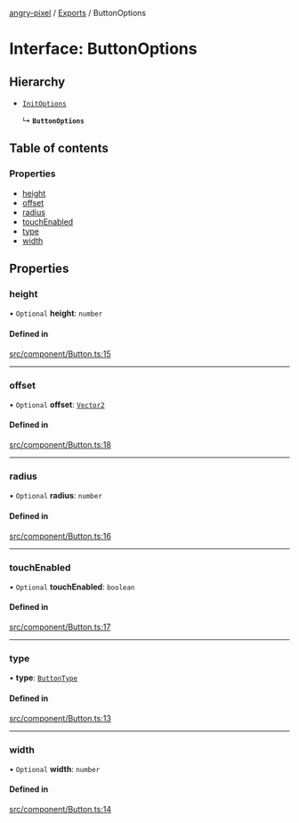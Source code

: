 [angry-pixel](../README.md) / [Exports](../modules.md) / ButtonOptions

# Interface: ButtonOptions

## Hierarchy

- [`InitOptions`](InitOptions.md)

  ↳ **`ButtonOptions`**

## Table of contents

### Properties

- [height](ButtonOptions.md#height)
- [offset](ButtonOptions.md#offset)
- [radius](ButtonOptions.md#radius)
- [touchEnabled](ButtonOptions.md#touchenabled)
- [type](ButtonOptions.md#type)
- [width](ButtonOptions.md#width)

## Properties

### height

• `Optional` **height**: `number`

#### Defined in

[src/component/Button.ts:15](https://github.com/angry-pixel-studio/angry-pixel-engine/blob/2e7a4eb/src/component/Button.ts#L15)

___

### offset

• `Optional` **offset**: [`Vector2`](../classes/Vector2.md)

#### Defined in

[src/component/Button.ts:18](https://github.com/angry-pixel-studio/angry-pixel-engine/blob/2e7a4eb/src/component/Button.ts#L18)

___

### radius

• `Optional` **radius**: `number`

#### Defined in

[src/component/Button.ts:16](https://github.com/angry-pixel-studio/angry-pixel-engine/blob/2e7a4eb/src/component/Button.ts#L16)

___

### touchEnabled

• `Optional` **touchEnabled**: `boolean`

#### Defined in

[src/component/Button.ts:17](https://github.com/angry-pixel-studio/angry-pixel-engine/blob/2e7a4eb/src/component/Button.ts#L17)

___

### type

• **type**: [`ButtonType`](../enums/ButtonType.md)

#### Defined in

[src/component/Button.ts:13](https://github.com/angry-pixel-studio/angry-pixel-engine/blob/2e7a4eb/src/component/Button.ts#L13)

___

### width

• `Optional` **width**: `number`

#### Defined in

[src/component/Button.ts:14](https://github.com/angry-pixel-studio/angry-pixel-engine/blob/2e7a4eb/src/component/Button.ts#L14)
